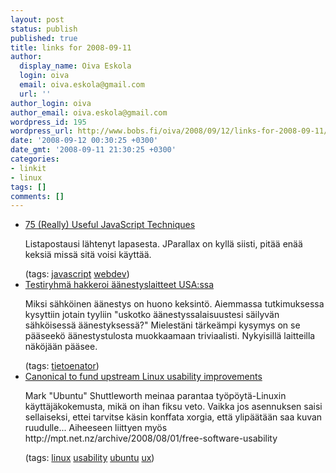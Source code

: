 ```yaml
---
layout: post
status: publish
published: true
title: links for 2008-09-11
author:
  display_name: Oiva Eskola
  login: oiva
  email: oiva.eskola@gmail.com
  url: ''
author_login: oiva
author_email: oiva.eskola@gmail.com
wordpress_id: 195
wordpress_url: http://www.bobs.fi/oiva/2008/09/12/links-for-2008-09-11/
date: '2008-09-12 00:30:25 +0300'
date_gmt: '2008-09-11 21:30:25 +0300'
categories:
- linkit
- linux
tags: []
comments: []
---
```

<ul class="delicious">
<li>
<div class="delicious-link"><a href="http://www.smashingmagazine.com/2008/09/11/75-really-useful-javascript-techniques/">75 (Really) Useful JavaScript Techniques</a></div></p>
<div class="delicious-extended">Listapostausi l&auml;htenyt lapasesta. JParallax on kyll&auml; siisti, pit&auml;&auml; en&auml;&auml; keksi&auml; miss&auml; sit&auml; voisi k&auml;ytt&auml;&auml;.</div></p>
<div class="delicious-tags">(tags: <a href="http://delicious.com/oiva/javascript">javascript</a> <a href="http://delicious.com/oiva/webdev">webdev</a>)</div></li>
<li>
<div class="delicious-link"><a href="http://www.hs.fi/ulkomaat/artikkeli/Testiryhm%C3%A4+hakkeroi+%C3%A4%C3%A4nestyslaitteet+USAssa/1135239363877">Testiryhm&auml; hakkeroi &auml;&auml;nestyslaitteet USA:ssa</a></div></p>
<div class="delicious-extended">Miksi s&auml;hk&ouml;inen &auml;&auml;nestys on huono keksint&ouml;. Aiemmassa tutkimuksessa kysyttiin jotain tyyliin "uskotko &auml;&auml;nestyssalaisuustesi s&auml;ilyv&auml;n s&auml;hk&ouml;isess&auml; &auml;&auml;nestyksess&auml;?" Mielest&auml;ni t&auml;rke&auml;mpi kysymys on se p&auml;&auml;seek&ouml; &auml;&auml;nestystulosta muokkaamaan triviaalisti. Nykyisill&auml; laitteilla n&auml;k&ouml;j&auml;&auml;n p&auml;&auml;see.</div></p>
<div class="delicious-tags">(tags: <a href="http://delicious.com/oiva/tietoenator">tietoenator</a>)</div></li>
<li>
<div class="delicious-link"><a href="http://arstechnica.com/news.ars/post/20080911-canonical-to-fund-upstream-linux-usability-improvements.html">Canonical to fund upstream Linux usability improvements</a></div></p>
<div class="delicious-extended">Mark "Ubuntu" Shuttleworth meinaa parantaa ty&ouml;p&ouml;yt&auml;-Linuxin k&auml;ytt&auml;j&auml;kokemusta, mik&auml; on ihan fiksu veto. Vaikka jos asennuksen saisi sellaiseksi, ettei tarvitse k&auml;sin konffata xorgia, ett&auml; ylip&auml;&auml;t&auml;&auml;n saa kuvan ruudulle... Aiheeseen liittyen my&ouml;s http://mpt.net.nz/archive/2008/08/01/free-software-usability</div></p>
<div class="delicious-tags">(tags: <a href="http://delicious.com/oiva/linux">linux</a> <a href="http://delicious.com/oiva/usability">usability</a> <a href="http://delicious.com/oiva/ubuntu">ubuntu</a> <a href="http://delicious.com/oiva/ux">ux</a>)</div></li>
</ul>
